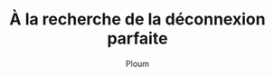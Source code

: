 ---
layout: post
title: "À la recherche de la déconnexion parfaite"
link: https://ploum.net/2025-02-11-deconnexion_parfaite.html
author: "Ploum"
published_date: "11/02/2025"
description: ""
language: "fr"
categories: "Liens"
tags: ""
og-tags: ""
permalink: /:categories/:year/:month/:day/:title/
---